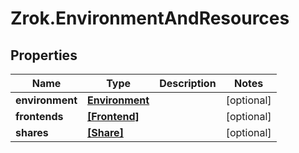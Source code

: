 # Zrok.EnvironmentAndResources

## Properties

Name | Type | Description | Notes
------------ | ------------- | ------------- | -------------
**environment** | [**Environment**](Environment.md) |  | [optional] 
**frontends** | [**[Frontend]**](Frontend.md) |  | [optional] 
**shares** | [**[Share]**](Share.md) |  | [optional] 


